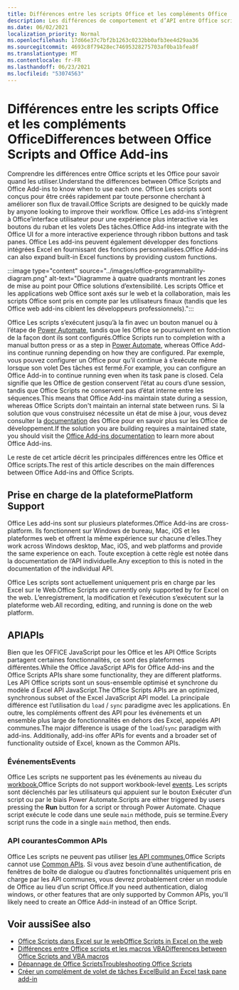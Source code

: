 ```yaml
---
title: Différences entre les scripts Office et les compléments Office
description: Les différences de comportement et d’API entre Office scripts et Office des modules.
ms.date: 06/02/2021
localization_priority: Normal
ms.openlocfilehash: 17d66e37c7bf2b1263c0232bb0afb3ee4d29aa36
ms.sourcegitcommit: 4693c8f79428ec74695328275703af0ba1bfea8f
ms.translationtype: MT
ms.contentlocale: fr-FR
ms.lasthandoff: 06/23/2021
ms.locfileid: "53074563"
---
```

# <a name="differences-between-office-scripts-and-office-add-ins"></a><span data-ttu-id="aa765-103">Différences entre les scripts Office et les compléments Office</span><span class="sxs-lookup"><span data-stu-id="aa765-103">Differences between Office Scripts and Office Add-ins</span></span>

<span data-ttu-id="aa765-104">Comprendre les différences entre Office scripts et les Office pour savoir quand les utiliser.</span><span class="sxs-lookup"><span data-stu-id="aa765-104">Understand the differences between Office Scripts and Office Add-ins to know when to use each one.</span></span> <span data-ttu-id="aa765-105">Office Les scripts sont conçus pour être créés rapidement par toute personne cherchant à améliorer son flux de travail.</span><span class="sxs-lookup"><span data-stu-id="aa765-105">Office Scripts are designed to be quickly made by anyone looking to improve their workflow.</span></span> <span data-ttu-id="aa765-106">Office Les add-ins s’intègrent à Office’interface utilisateur pour une expérience plus interactive via les boutons du ruban et les volets Des tâches.</span><span class="sxs-lookup"><span data-stu-id="aa765-106">Office Add-ins integrate with the Office UI for a more interactive experience through ribbon buttons and task panes.</span></span> <span data-ttu-id="aa765-107">Office Les add-ins peuvent également développer des fonctions intégrées Excel en fournissant des fonctions personnalisées.</span><span class="sxs-lookup"><span data-stu-id="aa765-107">Office Add-ins can also expand built-in Excel functions by providing custom functions.</span></span>

:::image type="content" source="../images/office-programmability-diagram.png" alt-text="Diagramme à quatre quadrants montrant les zones de mise au point pour Office solutions d’extensibilité. Les scripts Office et les applications web Office sont axés sur le web et la collaboration, mais les scripts Office sont pris en compte par les utilisateurs finaux (tandis que les Office web add-ins ciblent les développeurs professionnels).":::

<span data-ttu-id="aa765-109">Office Les scripts s’exécutent jusqu’à la fin avec un bouton manuel ou à l’étape de [Power Automate](https://flow.microsoft.com/), tandis que les Office se poursuivent en fonction de la façon dont ils sont configurés.</span><span class="sxs-lookup"><span data-stu-id="aa765-109">Office Scripts run to completion with a manual button press or as a step in [Power Automate](https://flow.microsoft.com/), whereas Office Add-ins continue running depending on how they are configured.</span></span> <span data-ttu-id="aa765-110">Par exemple, vous pouvez configurer un Office pour qu’il continue à s’exécute même lorsque son volet Des tâches est fermé.</span><span class="sxs-lookup"><span data-stu-id="aa765-110">For example, you can configure an Office Add-in to continue running even when its task pane is closed.</span></span> <span data-ttu-id="aa765-111">Cela signifie que les Office de gestion conservent l’état au cours d’une session, tandis que Office Scripts ne conservent pas d’état interne entre les séquences.</span><span class="sxs-lookup"><span data-stu-id="aa765-111">This means that Office Add-ins maintain state during a session, whereas Office Scripts don't maintain an internal state between runs.</span></span> <span data-ttu-id="aa765-112">Si la solution que vous construisez nécessite un état de mise à jour, vous devez consulter la [documentation](/office/dev/add-ins) des Office pour en savoir plus sur les Office de développement.</span><span class="sxs-lookup"><span data-stu-id="aa765-112">If the solution you are building requires a maintained state, you should visit the [Office Add-ins documentation](/office/dev/add-ins) to learn more about Office Add-ins.</span></span>

<span data-ttu-id="aa765-113">Le reste de cet article décrit les principales différences entre les Office et Office scripts.</span><span class="sxs-lookup"><span data-stu-id="aa765-113">The rest of this article describes on the main differences between Office Add-ins and Office Scripts.</span></span>

## <a name="platform-support"></a><span data-ttu-id="aa765-114">Prise en charge de la plateforme</span><span class="sxs-lookup"><span data-stu-id="aa765-114">Platform Support</span></span>

<span data-ttu-id="aa765-115">Office Les add-ins sont sur plusieurs plateformes.</span><span class="sxs-lookup"><span data-stu-id="aa765-115">Office Add-ins are cross-platform.</span></span> <span data-ttu-id="aa765-116">Ils fonctionnent sur Windows de bureau, Mac, iOS et les plateformes web et offrent la même expérience sur chacune d’elles.</span><span class="sxs-lookup"><span data-stu-id="aa765-116">They work across Windows desktop, Mac, iOS, and web platforms and provide the same experience on each.</span></span> <span data-ttu-id="aa765-117">Toute exception à cette règle est notée dans la documentation de l’API individuelle.</span><span class="sxs-lookup"><span data-stu-id="aa765-117">Any exception to this is noted in the documentation of the individual API.</span></span>

<span data-ttu-id="aa765-118">Office Les scripts sont actuellement uniquement pris en charge par les Excel sur le Web.</span><span class="sxs-lookup"><span data-stu-id="aa765-118">Office Scripts are currently only supported by for Excel on the web.</span></span> <span data-ttu-id="aa765-119">L’enregistrement, la modification et l’exécution s’exécutent sur la plateforme web.</span><span class="sxs-lookup"><span data-stu-id="aa765-119">All recording, editing, and running is done on the web platform.</span></span>

## <a name="apis"></a><span data-ttu-id="aa765-120">API</span><span class="sxs-lookup"><span data-stu-id="aa765-120">APIs</span></span>

<span data-ttu-id="aa765-121">Bien que les OFFICE JavaScript pour les Office et les API Office Scripts partagent certaines fonctionnalités, ce sont des plateformes différentes.</span><span class="sxs-lookup"><span data-stu-id="aa765-121">While the Office JavaScript APIs for Office Add-ins and the Office Scripts APIs share some functionality, they are different platforms.</span></span> <span data-ttu-id="aa765-122">Les API Office scripts sont un sous-ensemble optimisé et synchrone du modèle d Excel API JavaScript.</span><span class="sxs-lookup"><span data-stu-id="aa765-122">The Office Scripts APIs are an optimized, synchronous subset of the Excel JavaScript API model.</span></span> <span data-ttu-id="aa765-123">La principale différence est l’utilisation du `load` / `sync` paradigme avec les applications. En outre, les compléments offrent des API pour les événements et un ensemble plus large de fonctionnalités en dehors des Excel, appelés API communes.</span><span class="sxs-lookup"><span data-stu-id="aa765-123">The major difference is usage of the `load`/`sync` paradigm with add-ins. Additionally, add-ins offer APIs for events and a broader set of functionality outside of Excel, known as the Common APIs.</span></span>

### <a name="events"></a><span data-ttu-id="aa765-124">Événements</span><span class="sxs-lookup"><span data-stu-id="aa765-124">Events</span></span>

<span data-ttu-id="aa765-125">Office Les scripts ne supportent pas les événements au niveau du [workbook.](/office/dev/add-ins/excel/excel-add-ins-events)</span><span class="sxs-lookup"><span data-stu-id="aa765-125">Office Scripts do not support workbook-level [events](/office/dev/add-ins/excel/excel-add-ins-events).</span></span> <span data-ttu-id="aa765-126">Les scripts sont déclenchés  par les utilisateurs qui appuient sur le bouton Exécuter d’un script ou par le biais Power Automate.</span><span class="sxs-lookup"><span data-stu-id="aa765-126">Scripts are either triggered by users pressing the **Run** button for a script or through Power Automate.</span></span> <span data-ttu-id="aa765-127">Chaque script exécute le code dans une seule `main` méthode, puis se termine.</span><span class="sxs-lookup"><span data-stu-id="aa765-127">Every script runs the code in a single `main` method, then ends.</span></span>

### <a name="common-apis"></a><span data-ttu-id="aa765-128">API courantes</span><span class="sxs-lookup"><span data-stu-id="aa765-128">Common APIs</span></span>

<span data-ttu-id="aa765-129">Office Les scripts ne peuvent pas utiliser [les API communes.](/javascript/api/office)</span><span class="sxs-lookup"><span data-stu-id="aa765-129">Office Scripts cannot use [Common APIs](/javascript/api/office).</span></span> <span data-ttu-id="aa765-130">Si vous avez besoin d’une authentification, de fenêtres de boîte de dialogue ou d’autres fonctionnalités uniquement pris en charge par les API communes, vous devrez probablement créer un module de Office au lieu d’un script Office.</span><span class="sxs-lookup"><span data-stu-id="aa765-130">If you need authentication, dialog windows, or other features that are only supported by Common APIs, you'll likely need to create an Office Add-in instead of an Office Script.</span></span>

## <a name="see-also"></a><span data-ttu-id="aa765-131">Voir aussi</span><span class="sxs-lookup"><span data-stu-id="aa765-131">See also</span></span>

- [<span data-ttu-id="aa765-132">Office Scripts dans Excel sur le web</span><span class="sxs-lookup"><span data-stu-id="aa765-132">Office Scripts in Excel on the web</span></span>](../overview/excel.md)
- [<span data-ttu-id="aa765-133">Différences entre Office scripts et les macros VBA</span><span class="sxs-lookup"><span data-stu-id="aa765-133">Differences between Office Scripts and VBA macros</span></span>](vba-differences.md)
- [<span data-ttu-id="aa765-134">Dépannage de Office Scripts</span><span class="sxs-lookup"><span data-stu-id="aa765-134">Troubleshooting Office Scripts</span></span>](../testing/troubleshooting.md)
- [<span data-ttu-id="aa765-135">Créer un complément de volet de tâches Excel</span><span class="sxs-lookup"><span data-stu-id="aa765-135">Build an Excel task pane add-in</span></span>](/office/dev/add-ins/quickstarts/excel-quickstart-jquery)
